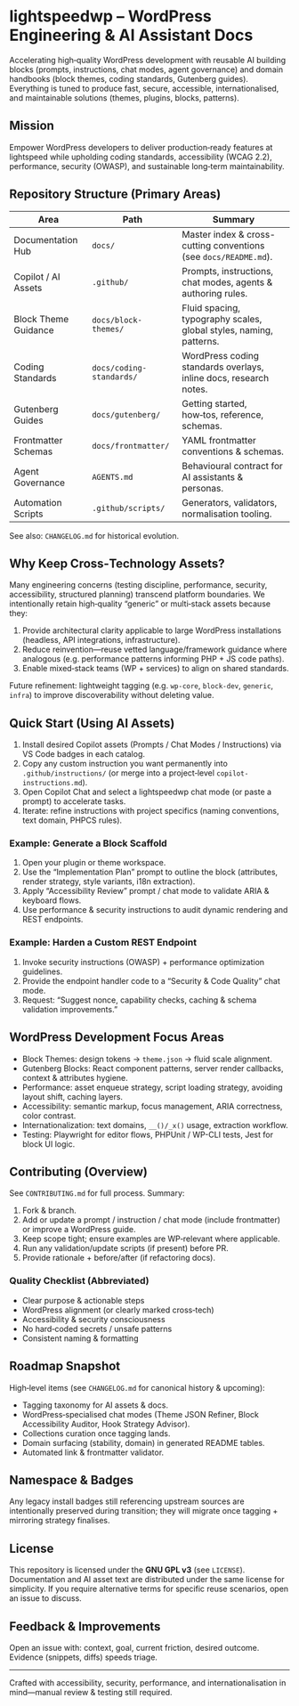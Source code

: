 <!-- lightspeedwp root documentation -->

# lightspeedwp – WordPress Engineering & AI Assistant Docs

Accelerating high‑quality WordPress development with reusable AI building blocks (prompts, instructions, chat modes, agent governance) and domain handbooks (block themes, coding standards, Gutenberg guides). Everything is tuned to produce fast, secure, accessible, internationalised, and maintainable solutions (themes, plugins, blocks, patterns).

## Mission

Empower WordPress developers to deliver production‑ready features at lightspeed while upholding coding standards, accessibility (WCAG 2.2), performance, security (OWASP), and sustainable long‑term maintainability.

## Repository Structure (Primary Areas)

| Area                 | Path                     | Summary                                                             |
| -------------------- | ------------------------ | ------------------------------------------------------------------- |
| Documentation Hub    | `docs/`                  | Master index & cross-cutting conventions (see `docs/README.md`).    |
| Copilot / AI Assets  | `.github/`               | Prompts, instructions, chat modes, agents & authoring rules.        |
| Block Theme Guidance | `docs/block-themes/`     | Fluid spacing, typography scales, global styles, naming, patterns.  |
| Coding Standards     | `docs/coding-standards/` | WordPress coding standards overlays, inline docs, research notes.   |
| Gutenberg Guides     | `docs/gutenberg/`        | Getting started, how‑tos, reference, schemas.                       |
| Frontmatter Schemas  | `docs/frontmatter/`      | YAML frontmatter conventions & schemas.                             |
| Agent Governance     | `AGENTS.md`              | Behavioural contract for AI assistants & personas.                  |
| Automation Scripts   | `.github/scripts/`       | Generators, validators, normalisation tooling.                      |

See also: `CHANGELOG.md` for historical evolution.

## Why Keep Cross‑Technology Assets?

Many engineering concerns (testing discipline, performance, security, accessibility, structured planning) transcend platform boundaries. We intentionally retain high‑quality “generic” or multi‑stack assets because they:

1. Provide architectural clarity applicable to large WordPress installations (headless, API integrations, infrastructure).
2. Reduce reinvention—reuse vetted language/framework guidance where analogous (e.g. performance patterns informing PHP + JS code paths).
3. Enable mixed‑stack teams (WP + services) to align on shared standards.

Future refinement: lightweight tagging (e.g. `wp-core`, `block-dev`, `generic`, `infra`) to improve discoverability without deleting value.

## Quick Start (Using AI Assets)

1. Install desired Copilot assets (Prompts / Chat Modes / Instructions) via VS Code badges in each catalog.
2. Copy any custom instruction you want permanently into `.github/instructions/` (or merge into a project‑level `copilot-instructions.md`).
3. Open Copilot Chat and select a lightspeedwp chat mode (or paste a prompt) to accelerate tasks.
4. Iterate: refine instructions with project specifics (naming conventions, text domain, PHPCS rules).

### Example: Generate a Block Scaffold

1. Open your plugin or theme workspace.
2. Use the “Implementation Plan” prompt to outline the block (attributes, render strategy, style variants, i18n extraction).
3. Apply “Accessibility Review” prompt / chat mode to validate ARIA & keyboard flows.
4. Use performance & security instructions to audit dynamic rendering and REST endpoints.

### Example: Harden a Custom REST Endpoint

1. Invoke security instructions (OWASP) + performance optimization guidelines.
2. Provide the endpoint handler code to a “Security & Code Quality” chat mode.
3. Request: “Suggest nonce, capability checks, caching & schema validation improvements.”

## WordPress Development Focus Areas

-   Block Themes: design tokens → `theme.json` → fluid scale alignment.
-   Gutenberg Blocks: React component patterns, server render callbacks, context & attributes hygiene.
-   Performance: asset enqueue strategy, script loading strategy, avoiding layout shift, caching layers.
-   Accessibility: semantic markup, focus management, ARIA correctness, color contrast.
-   Internationalization: text domains, `__()/_x()` usage, extraction workflow.
-   Testing: Playwright for editor flows, PHPUnit / WP-CLI tests, Jest for block UI logic.

## Contributing (Overview)

See `CONTRIBUTING.md` for full process. Summary:

1. Fork & branch.
2. Add or update a prompt / instruction / chat mode (include frontmatter) or improve a WordPress guide.
3. Keep scope tight; ensure examples are WP‑relevant where applicable.
4. Run any validation/update scripts (if present) before PR.
5. Provide rationale + before/after (if refactoring docs).

### Quality Checklist (Abbreviated)

-   Clear purpose & actionable steps
-   WordPress alignment (or clearly marked cross‑tech)
-   Accessibility & security consciousness
-   No hard‑coded secrets / unsafe patterns
-   Consistent naming & formatting

## Roadmap Snapshot

High‑level items (see `CHANGELOG.md` for canonical history & upcoming):

-   Tagging taxonomy for AI assets & docs.
-   WordPress‑specialised chat modes (Theme JSON Refiner, Block Accessibility Auditor, Hook Strategy Advisor).
-   Collections curation once tagging lands.
-   Domain surfacing (stability, domain) in generated README tables.
-   Automated link & frontmatter validator.

## Namespace & Badges

Any legacy install badges still referencing upstream sources are intentionally preserved during transition; they will migrate once tagging + mirroring strategy finalises.

## License

This repository is licensed under the **GNU GPL v3** (see `LICENSE`). Documentation and AI asset text are distributed under the same license for simplicity. If you require alternative terms for specific reuse scenarios, open an issue to discuss.

## Feedback & Improvements

Open an issue with: context, goal, current friction, desired outcome. Evidence (snippets, diffs) speeds triage.

---

Crafted with accessibility, security, performance, and internationalisation in mind—manual review & testing still required.
